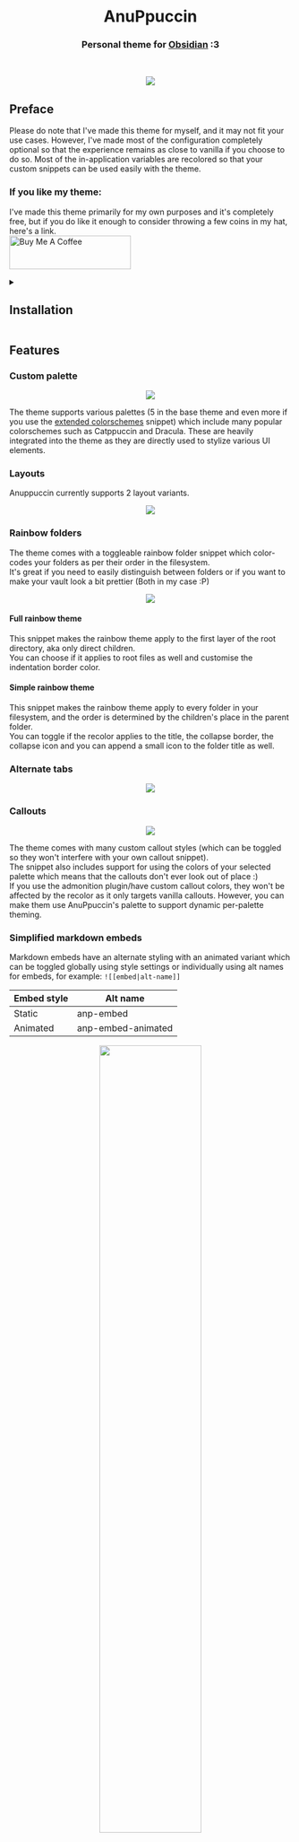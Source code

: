 <h1 align="center">AnuPpuccin</h1>
<h3 align="center">Personal theme for <a href="https://obsidian.md">Obsidian</a> :3</h3><br>

<p align="center"> <img src="assets/gh-preview.webp"> </p>

## Preface
Please do note that I've made this theme for myself, and it may not fit your use cases. However, I've made most of the configuration completely optional so that the experience remains as close to vanilla if you choose to do so. Most of the in-application variables are recolored so that your custom snippets can be used easily with the theme.

### If you like my theme:
I've made this theme primarily for my own purposes and it's completely free, but if you do like it enough to consider throwing a few coins in my hat, here's a link.<br>
<a href="https://www.buymeacoffee.com/anubisnekhet" target="_blank"><img src="https://cdn.buymeacoffee.com/buttons/v2/default-yellow.png" alt="Buy Me A Coffee" style="height: 60px !important;width: 217px !important;" ></a>

<details>
<summary><h2>Installation</h2></summary>
- Grab the latest release from the <a href="https://github.com/AnubisNekhet/AnuPpuccin/releases/tag/Release">releases</a> page. <br>
- For latest commits, clone the repo to your obsidian/themes folder. <br>
<code>
git clone https://github.com/AnubisNekhet/AnuPpuccin.git
</code>
</details>

## Features

### Custom palette
<p align="center"> <img src="assets/gh-colorscheme-preview.webp"> </p>
The theme supports various palettes (5 in the base theme and even more if you use the <a href="https://github.com/AnubisNekhet/AnuPpuccin">extended colorschemes</a> snippet) which include many popular colorschemes such as Catppuccin and Dracula. These are heavily integrated into the theme as they are directly used to stylize various UI elements.

### Layouts
Anuppuccin currently supports 2 layout variants.
<p align="center"> <img src="assets/gh-layout-preview.webp"> </p>

### Rainbow folders
The theme comes with a toggleable rainbow folder snippet which color-codes your folders as per their order in the filesystem.<br>
It's great if you need to easily distinguish between folders or if you want to make your vault look a bit prettier (Both in my case :P)<br>
<p align="center"> <img src="assets/gh-rainbow-preview.webp"> </p>

#### Full rainbow theme
This snippet makes the rainbow theme apply to the first layer of the root directory, aka only direct children.<br>
You can choose if it applies to root files as well and customise the indentation border color.<br>

#### Simple rainbow theme
This snippet makes the rainbow theme apply to every folder in your filesystem, and the order is determined by the children's place in the parent folder.<br>
You can toggle if the recolor applies to the title, the collapse border, the collapse icon and you can append a small icon to the folder title as well.<br>

### Alternate tabs

<p align="center"> <img src="assets/gh-preview-tabs.webp"> </p>

### Callouts
<p align="center"> <img src="assets/gh-callout-preview.webp"> </p>
The theme comes with many custom callout styles (which can be toggled so they won't interfere with your own callout snippet).<br>
The snippet also includes support for using the colors of your selected palette which means that the callouts don't ever look out of place :)<br>
If you use the admonition plugin/have custom callout colors, they won't be affected by the recolor as it only targets vanilla callouts. However, you can make them use AnuPpuccin's palette to support dynamic per-palette theming.<br>

### Simplified markdown embeds
Markdown embeds have an alternate styling with an animated variant which can be toggled globally using style settings or individually using alt names for embeds, for example: `![[embed|alt-name]]`

| Embed style | Alt name |
| ----------- | -------- |
| Static | anp-embed |
| Animated | anp-embed-animated |

<p align="center"> <img src="assets/markdown-embed.png" style="width: 60%;"> </p>

## Colorschemes used
**Note**: Colorschemes that aren't in the base theme can be used through the [extended colorschemes](https://github.com/AnubisNekhet/AnuPpuccin/blob/main/snippets/extended-colorschemes.css) snippet. <br> **Important**: Some colorschemes have been been modified to fit the Catppuccin color value style, which means there will be some changes made to make the theme feel more natural.

| Theme | Light Mode | Dark Mode | Extra Notes |
| ----- | ---------- | --------- | ----------- |
| [Atom](https://github.com/kognise/obsidian-atom) | Yes | Yes | - |
| [Catppuccin](https://github.com/catppuccin/catppuccin) | Yes| Yes | There are 4 variants of the dark theme, namely: Frappe, Macchiato, Mocha and Mocha Old.<br>The light theme is called Latte. |
| Coffee | No | Yes | Custom colorscheme |
| [Everforest](https://github.com/sainnhe/everforest) | Yes | Yes | - |
| [Dracula](https://github.com/dracula/dracula-theme) | No | Yes | - |
| [Gruvbox](https://github.com/morhetz/gruvbox) | Yes | Yes | - |
| [Nord](https://github.com/arcticicestudio/nord) | Yes | Yes | A custom darker variant of the dark theme is included as well. <br> Accent value is hardcoded into the theme.|
| [Primary](https://github.com/ceciliamay/obsidianmd-theme-primary) | Yes | Yes | Accent value is hardcoded into the theme. |
| [Rosé Pine](https://github.com/rose-pine/rose-pine-theme) | Yes | Yes | The second variant of the dark theme, namely Rosé Pine dawn hasn't been implemented yet. |
| [Rosebox](https://github.com/KraXen72/rosebox) | No | Yes | - |
| [Royal Velvet](https://github.com/caro401/royal-velvet) | No | Yes | - |
| [Solarized](https://github.com/altercation/solarized) | Yes | Yes | - |

<details>
<summary><h3>Previews</h3></summary>
<details>
<summary><h4>Atom</h4></summary>
<img src="assets/colorschemes/atom-light.webp"/>
<img src="assets/colorschemes/atom-dark.webp"/>
</details>
<details>
<summary><h4>Catppuccin</h4></summary>
<h4 align="center">Latte</h4>
<img src="assets/colorschemes/catppuccin-latte.webp"/>
<h4 align="center">Frappe</h4>
<img src="assets/colorschemes/catppuccin-frappe.webp"/>
<h4 align="center">Macchiato</h4>
<img src="assets/colorschemes/catppuccin-macchiato.webp"/>
<h4 align="center">Mocha</h4>
<img src="assets/colorschemes/catppuccin-mocha.webp"/>
<h4 align="center">Mocha Old</h4>
<img src="assets/colorschemes/catppuccin-mocha-old.webp"/>
</details>
<details>
<summary><h4>Generic</h4></summary>
<h4 align="center">Dark</h4>
<img src="assets/colorschemes/generic-dark.webp"/>
<h4 align="center">AMOLED Dark</h4>
<img src="assets/colorschemes/amoled-dark.webp"/>
</details>
<details>
<summary><h4>Coffee</h4></summary>
<img src="assets/colorschemes/coffee-dark.webp"/>
</details>
<details>
<summary><h4>Everforest</h4></summary>
<img src="assets/colorschemes/everforest-light.webp"/>
<img src="assets/colorschemes/everforest-dark.webp"/>
</details>
<details>
<summary><h4>Dracula</h4></summary>
<img src="assets/colorschemes/dracula-dark.webp"/>
</details>
<details>
<summary><h4>Gruvbox</h4></summary>
<img src="assets/colorschemes/gruvbox-light.webp"/>
<img src="assets/colorschemes/gruvbox-dark.webp"/>
</details>
<details>
<summary><h4>Nord</h4></summary>
<h4 align="center">Nord Light</h4>
<img src="assets/colorschemes/nord-light-original.webp"/>
<h4 align="center">Nord Dark</h4>
<img src="assets/colorschemes/nord-dark.webp"/>
<h4 align="center">Nord Darker (Custom Palette)</h4>
<img src="assets/colorschemes/nord-darker.webp"/>
</details>
<details>
<summary><h4>Primary</h4></summary>
<img src="assets/colorschemes/primary-light.webp"/>
<img src="assets/colorschemes/primary-dark.webp"/>
</details>
<details>
<summary><h4>Rosebox</h4></summary>
<img src="assets/colorschemes/rosebox-dark.webp"/>
</details>
<details>
<summary><h4>Rosé Pine</h4></summary>
<h4 align="center">Rosé Pine Dawn</h4>
<img src="assets/colorschemes/rosepine-light.webp"/>
<h4 align="center">Rosé Pine</h4>
<img src="assets/colorschemes/rosepine-dark.webp"/>
</details>
<details>
<summary><h4>Royal Velvet</h4></summary>
<img src="assets/colorschemes/royal-velvet.webp"/>
</details>
<details>
<summary><h4>Solarized</h4></summary>
<img src="assets/colorschemes/solarized-light.webp"/>
<img src="assets/colorschemes/solarized-dark.webp"/>
</details>
</details>

Note: Themes are toggled via style settings, the default themes are **Latte** for light mode and **Mocha** for dark mode.

### Integrations
- Excalidraw
- Kanban
- Style Settings

### Special thanks to:
- [Chuck Harmston](https://github.com/chuckharmston) for his amazing alternate tabs snippet.
- [EdualcLaiv](https://github.com/EdualcLaiv)
